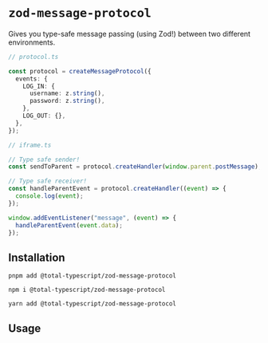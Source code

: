 # `zod-message-protocol`

Gives you type-safe message passing (using Zod!) between two different environments.

```ts
// protocol.ts

const protocol = createMessageProtocol({
  events: {
    LOG_IN: {
      username: z.string(),
      password: z.string(),
    },
    LOG_OUT: {},
  },
});

// iframe.ts

// Type safe sender!
const sendToParent = protocol.createHandler(window.parent.postMessage);

// Type safe receiver!
const handleParentEvent = protocol.createHandler((event) => {
  console.log(event);
});

window.addEventListener("message", (event) => {
  handleParentEvent(event.data);
});
```

## Installation

`pnpm add @total-typescript/zod-message-protocol`

`npm i @total-typescript/zod-message-protocol`

`yarn add @total-typescript/zod-message-protocol`

## Usage
